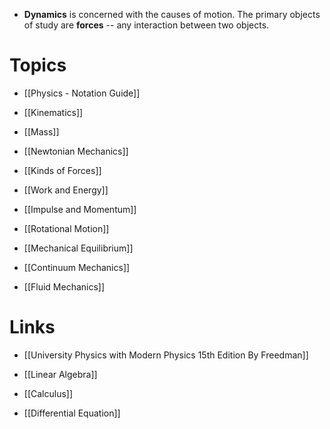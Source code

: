 * **Dynamics** is concerned with the causes of motion. The primary objects of study are **forces** -- any interaction between two objects. 
# Topics
* [[Physics - Notation Guide]]

* [[Kinematics]]
* [[Mass]]
* [[Newtonian Mechanics]]
* [[Kinds of Forces]]
* [[Work and Energy]]
* [[Impulse and Momentum]]
* [[Rotational Motion]]
* [[Mechanical Equilibrium]]
* [[Continuum Mechanics]]
* [[Fluid Mechanics]]

# Links
* [[University Physics with Modern Physics 15th Edition By Freedman]]

* [[Linear Algebra]]
* [[Calculus]]
* [[Differential Equation]]